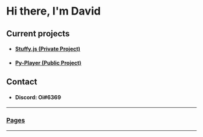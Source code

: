 # Hi there, I'm David
## Current projects
- #### [Stuffy.js (Private Project)](https://github.com/Oui002/Stuffy.js)
- #### [Py-Player (Public Project)](https://github.com/Oui002/Py-Player)

## Contact
- #### Discord: Oi#6369

***
### [Pages](https://Oui002.github.io)
***
